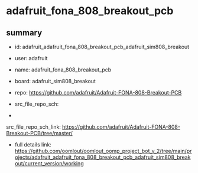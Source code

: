 # adafruit_fona_808_breakout_pcb
 
## summary 
* id: adafruit_adafruit_fona_808_breakout_pcb_adafruit_sim808_breakout
* user: adafruit
* name: adafruit_fona_808_breakout_pcb
* board: adafruit_sim808_breakout
* repo: https://github.com/adafruit/Adafruit-FONA-808-Breakout-PCB



* src_file_repo_sch: 
*
 src_file_repo_sch_link: https://github.com/adafruit/Adafruit-FONA-808-Breakout-PCB/tree/master/
* full details link: https://github.com/oomlout/oomlout_oomp_project_bot_v_2/tree/main/projects/adafruit_adafruit_fona_808_breakout_pcb_adafruit_sim808_breakout/current_version/working  






